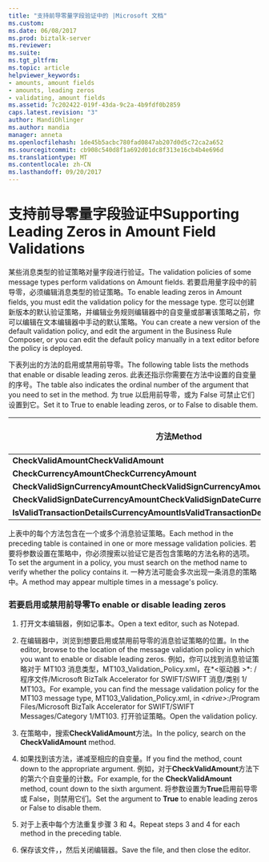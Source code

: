 ```yaml
---
title: "支持前导零量字段验证中的 |Microsoft 文档"
ms.custom: 
ms.date: 06/08/2017
ms.prod: biztalk-server
ms.reviewer: 
ms.suite: 
ms.tgt_pltfrm: 
ms.topic: article
helpviewer_keywords:
- amounts, amount fields
- amounts, leading zeros
- validating, amount fields
ms.assetid: 7c202422-019f-43da-9c2a-4b9fdf0b2859
caps.latest.revision: "3"
author: MandiOhlinger
ms.author: mandia
manager: anneta
ms.openlocfilehash: 1de45b5acbc780fad0847ab207d0d5c72ca2a652
ms.sourcegitcommit: cb908c540d8f1a692d01dc8f313e16cb4b4e696d
ms.translationtype: MT
ms.contentlocale: zh-CN
ms.lasthandoff: 09/20/2017
---
```

# <a name="supporting-leading-zeros-in-amount-field-validations"></a><span data-ttu-id="a3ac9-102">支持前导零量字段验证中</span><span class="sxs-lookup"><span data-stu-id="a3ac9-102">Supporting Leading Zeros in Amount Field Validations</span></span>
<span data-ttu-id="a3ac9-103">某些消息类型的验证策略对量字段进行验证。</span><span class="sxs-lookup"><span data-stu-id="a3ac9-103">The validation policies of some message types perform validations on Amount fields.</span></span> <span data-ttu-id="a3ac9-104">若要启用量字段中的前导零，必须编辑消息类型的验证策略。</span><span class="sxs-lookup"><span data-stu-id="a3ac9-104">To enable leading zeros in Amount fields, you must edit the validation policy for the message type.</span></span> <span data-ttu-id="a3ac9-105">您可以创建新版本的默认验证策略，并编辑业务规则编辑器中的自变量或部署该策略之前，你可以编辑在文本编辑器中手动的默认策略。</span><span class="sxs-lookup"><span data-stu-id="a3ac9-105">You can create a new version of the default validation policy, and edit the argument in the Business Rule Composer, or you can edit the default policy manually in a text editor before the policy is deployed.</span></span>  
  
 <span data-ttu-id="a3ac9-106">下表列出的方法的启用或禁用前导零。</span><span class="sxs-lookup"><span data-stu-id="a3ac9-106">The following table lists the methods that enable or disable leading zeros.</span></span> <span data-ttu-id="a3ac9-107">此表还指示你需要在方法中设置的自变量的序号。</span><span class="sxs-lookup"><span data-stu-id="a3ac9-107">The table also indicates the ordinal number of the argument that you need to set in the method.</span></span> <span data-ttu-id="a3ac9-108">为 true 以启用前导零，或为 False 可禁止它们设置到它。</span><span class="sxs-lookup"><span data-stu-id="a3ac9-108">Set it to True to enable leading zeros, or to False to disable them.</span></span>  
  
|<span data-ttu-id="a3ac9-109">方法</span><span class="sxs-lookup"><span data-stu-id="a3ac9-109">Method</span></span>|<span data-ttu-id="a3ac9-110">参数号</span><span class="sxs-lookup"><span data-stu-id="a3ac9-110">Argument number</span></span>|  
|------------|---------------------|  
|<span data-ttu-id="a3ac9-111">**CheckValidAmount**</span><span class="sxs-lookup"><span data-stu-id="a3ac9-111">**CheckValidAmount**</span></span>|<span data-ttu-id="a3ac9-112">6</span><span class="sxs-lookup"><span data-stu-id="a3ac9-112">6</span></span>|  
|<span data-ttu-id="a3ac9-113">**CheckCurrencyAmount**</span><span class="sxs-lookup"><span data-stu-id="a3ac9-113">**CheckCurrencyAmount**</span></span>|<span data-ttu-id="a3ac9-114">4</span><span class="sxs-lookup"><span data-stu-id="a3ac9-114">4</span></span>|  
|<span data-ttu-id="a3ac9-115">**CheckValidSignCurrencyAmount**</span><span class="sxs-lookup"><span data-stu-id="a3ac9-115">**CheckValidSignCurrencyAmount**</span></span>|<span data-ttu-id="a3ac9-116">3</span><span class="sxs-lookup"><span data-stu-id="a3ac9-116">3</span></span>|  
|<span data-ttu-id="a3ac9-117">**CheckValidSignDateCurrencyAmount**</span><span class="sxs-lookup"><span data-stu-id="a3ac9-117">**CheckValidSignDateCurrencyAmount**</span></span>|<span data-ttu-id="a3ac9-118">4</span><span class="sxs-lookup"><span data-stu-id="a3ac9-118">4</span></span>|  
|<span data-ttu-id="a3ac9-119">**IsValidTransactionDetailsCurrencyAmount**</span><span class="sxs-lookup"><span data-stu-id="a3ac9-119">**IsValidTransactionDetailsCurrencyAmount**</span></span>|<span data-ttu-id="a3ac9-120">4</span><span class="sxs-lookup"><span data-stu-id="a3ac9-120">4</span></span>|  
  
 <span data-ttu-id="a3ac9-121">上表中的每个方法包含在一个或多个消息验证策略。</span><span class="sxs-lookup"><span data-stu-id="a3ac9-121">Each method in the preceding table is contained in one or more message validation policies.</span></span> <span data-ttu-id="a3ac9-122">若要将参数设置在策略中，你必须搜索以验证它是否包含策略的方法名称的选项。</span><span class="sxs-lookup"><span data-stu-id="a3ac9-122">To set the argument in a policy, you must search on the method name to verify whether the policy contains it.</span></span> <span data-ttu-id="a3ac9-123">一种方法可能会多次出现一条消息的策略中。</span><span class="sxs-lookup"><span data-stu-id="a3ac9-123">A method may appear multiple times in a message's policy.</span></span>  
  
### <a name="to-enable-or-disable-leading-zeros"></a><span data-ttu-id="a3ac9-124">若要启用或禁用前导零</span><span class="sxs-lookup"><span data-stu-id="a3ac9-124">To enable or disable leading zeros</span></span>  
  
1.  <span data-ttu-id="a3ac9-125">打开文本编辑器，例如记事本。</span><span class="sxs-lookup"><span data-stu-id="a3ac9-125">Open a text editor, such as Notepad.</span></span>  
  
2.  <span data-ttu-id="a3ac9-126">在编辑器中，浏览到想要启用或禁用前导零的消息验证策略的位置。</span><span class="sxs-lookup"><span data-stu-id="a3ac9-126">In the editor, browse to the location of the message validation policy in which you want to enable or disable leading zeros.</span></span> <span data-ttu-id="a3ac9-127">例如，你可以找到消息验证策略对于 MT103 消息类型，MT103_Validation_Policy.xml，在*\<驱动器 >*: / 程序文件/Microsoft BizTalk Accelerator for SWIFT/SWIFT 消息/类别 1/ MT103。</span><span class="sxs-lookup"><span data-stu-id="a3ac9-127">For example, you can find the message validation policy for the MT103 message type, MT103_Validation_Policy.xml, in *\<drive>*:/Program Files/Microsoft BizTalk Accelerator for SWIFT/SWIFT Messages/Category 1/MT103.</span></span> <span data-ttu-id="a3ac9-128">打开验证策略。</span><span class="sxs-lookup"><span data-stu-id="a3ac9-128">Open the validation policy.</span></span>  
  
3.  <span data-ttu-id="a3ac9-129">在策略中，搜索**CheckValidAmount**方法。</span><span class="sxs-lookup"><span data-stu-id="a3ac9-129">In the policy, search on the **CheckValidAmount** method.</span></span>  
  
4.  <span data-ttu-id="a3ac9-130">如果找到该方法，递减至相应的自变量。</span><span class="sxs-lookup"><span data-stu-id="a3ac9-130">If you find the method, count down to the appropriate argument.</span></span> <span data-ttu-id="a3ac9-131">例如，对于**CheckValidAmount**方法下的第六个自变量的计数。</span><span class="sxs-lookup"><span data-stu-id="a3ac9-131">For example, for the **CheckValidAmount** method, count down to the sixth argument.</span></span> <span data-ttu-id="a3ac9-132">将参数设置为**True**启用前导零或 False，则禁用它们。</span><span class="sxs-lookup"><span data-stu-id="a3ac9-132">Set the argument to **True** to enable leading zeros or False to disable them.</span></span>  
  
5.  <span data-ttu-id="a3ac9-133">对于上表中每个方法重复步骤 3 和 4。</span><span class="sxs-lookup"><span data-stu-id="a3ac9-133">Repeat steps 3 and 4 for each method in the preceding table.</span></span>  
  
6.  <span data-ttu-id="a3ac9-134">保存该文件，，然后关闭编辑器。</span><span class="sxs-lookup"><span data-stu-id="a3ac9-134">Save the file, and then close the editor.</span></span>